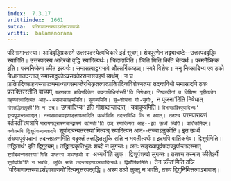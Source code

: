 ```yaml
---
index:  7.3.17
vrittiindex:  1661
sutra:  परिमाणान्तस्याऽसंज्ञाशाणयोः
vritti:  balamanorama 
---
```


परिमाणान्तस्या। आदिवृद्धिप्रकरणे उत्तरपदस्येत्यधिकारे इदं सूत्रम्। शेषपूरणेन तद्व्याचष्टे--उत्तरपदवृद्धिः स्यादिति। उत्तरपदस्य आदेरचो वृद्धि स्यादित्यर्थः। ञिदादाविति। ञिति णिति किति चेत्यर्थः। परमनैष्किक इति। परमनिष्केण क्रीत इत्यर्थः। समासत्वाट्ठगभावे औत्सर्गिकष्ठञ्। स्वरे विशेषः। ननु निष्कादिभ्य एव ठको विधानात्तदन्तात् समासाट्ठकोऽप्रसक्तेरसमासग्रहणं व्यर्थम्। न च प्रातिपदिकग्रहणस्यापञ्चमाध्यायसमाप्तेरधिकृतत्वात्प्रातिपदिकविशेषणतया तदन्तविधौ समासादपि ठकः प्रसक्तिरस्तीति वाच्यम्, `ग्रहणवता प्रातिपदिकेन तदन्तविधिर्नास्ती'ति निषेधात्। निष्कादीनां च विशिष्य गृहीतत्वेन ग्रहणवत्त्वादित्यत आह--असमासग्रहममिति। सुगव्यमिति। सु=शोभना गौः-सुगौः, `न पूजना'दिति निषेधात् `गोरतद्धितलुकी'ति न टच्। `उगवादिभ्यः' इति गोशब्दान्ताद्यत्। यवापूप्यमिति। `विभाषहविरपूपादिभ्यः' इत्यपूपान्तत्वाद्यत्। नन्वसमासग्रहणाड्ज्ञापकादिति ऊर्ध्वमिति तदन्तविधिः किं न स्यात्। ततश्च `परमपारायणं वर्तयती'त्यत्रापि `पारायणतुरायणचान्द्रायणं वर्तयती'ति ठञ् स्यादित्यत आह--इत ऊर्ध्वं त्विति। वार्तिकमिदम्। नन्वेवमपि द्विशूर्पशब्दान्तादपि `शूर्पादञन्यतरस्या'मित्यञ् स्यादित्यत आद--तच्चाऽलुकीति। इत ऊर्ध्वं संख्यापूर्वपदानां तदन्तग्रहणमिति यदुक्तं तत्तद्धितलुकि सति न भवतीत्यर्थः। इदमपि वार्तिकमेव। द्विशूर्पमिति। तद्धितार्थ' इति द्विगुरयम्। तद्धितप्रकृतिभूतः शब्दो न लुगन्तः। अतः सङ्ख्यापूर्वपदाच्छूर्पान्तादस्मात् `शूर्पादञन्यतरस्या'मिति प्राप्तस्य अञष्ठञो वा `अध्यर्धे'ति लुक्। द्विशूर्पशब्दो लुगन्तः। ततश्च तस्मात् क्रीतेऽर्थे `शूर्पादञि'ति न भवति, लुकि सति तदन्तग्रहणाऽभावादित्यर्थः। द्विशौर्पिकमिति। `तेन क्रीत'मिति ठञि `परिमाणान्तस्याऽसंज्ञाशाणयो'रित्यनुत्तरपदवृद्धिः। अस्य ठञो लुक्तु न भवति, तस्य द्विगुनिमित्तत्वाऽभावात्। 

